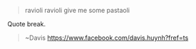 
> ravioli ravioli give me some pastaoli

Quote break.

> ~Davis https://www.facebook.com/davis.huynh?fref=ts